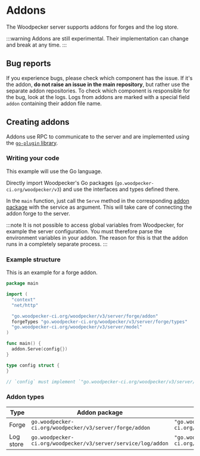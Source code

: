 # Addons

The Woodpecker server supports addons for forges and the log store.

:::warning
Addons are still experimental. Their implementation can change and break at any time.
:::

## Bug reports

If you experience bugs, please check which component has the issue. If it's the addon, **do not raise an issue in the main repository**, but rather use the separate addon repositories. To check which component is responsible for the bug, look at the logs. Logs from addons are marked with a special field `addon` containing their addon file name.

## Creating addons

Addons use RPC to communicate to the server and are implemented using the [`go-plugin` library](https://github.com/hashicorp/go-plugin).

### Writing your code

This example will use the Go language.

Directly import Woodpecker's Go packages (`go.woodpecker-ci.org/woodpecker/v3`) and use the interfaces and types defined there.

In the `main` function, just call the `Serve` method in the corresponding [addon package](#addon-types) with the service as argument.
This will take care of connecting the addon forge to the server.

:::note
It is not possible to access global variables from Woodpecker, for example the server configuration. You must therefore parse the environment variables in your addon. The reason for this is that the addon runs in a completely separate process.
:::

### Example structure

This is an example for a forge addon.

```go
package main

import (
  "context"
  "net/http"

  "go.woodpecker-ci.org/woodpecker/v3/server/forge/addon"
  forgeTypes "go.woodpecker-ci.org/woodpecker/v3/server/forge/types"
  "go.woodpecker-ci.org/woodpecker/v3/server/model"
)

func main() {
  addon.Serve(config{})
}

type config struct {
}

// `config` must implement `"go.woodpecker-ci.org/woodpecker/v3/server/forge".Forge`. You must directly use Woodpecker's packages - see imports above.
```

### Addon types

| Type      | Addon package                                                 | Service interface                                                 |
| --------- | ------------------------------------------------------------- | ----------------------------------------------------------------- |
| Forge     | `go.woodpecker-ci.org/woodpecker/v3/server/forge/addon`       | `"go.woodpecker-ci.org/woodpecker/v3/server/forge".Forge`         |
| Log store | `go.woodpecker-ci.org/woodpecker/v3/server/service/log/addon` | `"go.woodpecker-ci.org/woodpecker/v3/server/service/log".Service` |
